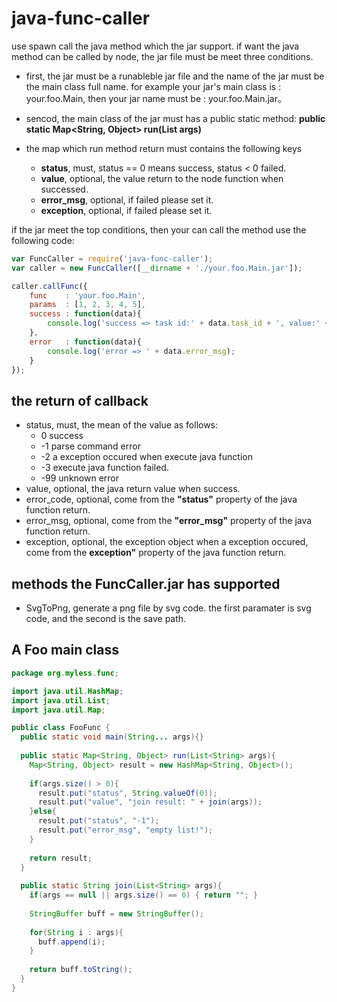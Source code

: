 # java-func-caller

use spawn call the java method which the jar support. 
if want the java method can be called by node, the jar file
must be meet three conditions.

 * first, the jar must be a runableble jar file and the name of
   the jar must be the main class full name. for example
   your jar's main class is : your.foo.Main, then your 
   jar name must be : your.foo.Main.jar。 

 * sencod, the main class of the jar must has a public static method:
   **public static Map<String, Object> run(List<String> args)**

 * the map which run method return must contains the following keys
   * **status**, must, status == 0 means success, status < 0 failed.
   * **value**,  optional, the value return to the node function when successed.
   * **error_msg**, optional, if failed please set it.
   * **exception**, optional, if failed please set it.

if the jar meet the top conditions, then your can call the method
use the following code:

```js
var FuncCaller = require('java-func-caller');
var caller = new FuncCaller([__dirname + './your.foo.Main.jar']);

caller.callFunc({
    func    : 'your.foo.Main',
    params  : [1, 2, 3, 4, 5],
    success : function(data){
        console.log('success => task id:' + data.task_id + ', value:' + data.value);
    },
    error   : function(data){
        console.log('error => ' + data.error_msg);
    }
});
```
## the return of callback
  * status, must, the mean of the value as follows:
     * 0   success
     * -1  parse command error
     * -2  a exception occured when execute java function
     * -3  execute java function failed.
     * -99 unknown error
  * value, optional, the java return value when success.
  * error_code, optional, come from the **"status"** property of the java function return.
  * error_msg, optional, come from the **"error_msg"** property of the java function return.
  * exception, optional, the exception object when a exception occured, come from the **exception"** property of the java function return.

## methods the FuncCaller.jar has supported 
 * SvgToPng, generate a png file by svg code. the first paramater is svg code, and the second is the save path.

## A Foo main class

```java
package org.myless.func;

import java.util.HashMap;
import java.util.List;
import java.util.Map;

public class FooFunc {
  public static void main(String... args){}
  
  public static Map<String, Object> run(List<String> args){
    Map<String, Object> result = new HashMap<String, Object>();
    
    if(args.size() > 0){
      result.put("status", String.valueOf(0));
      result.put("value", "join result: " + join(args));
    }else{
      result.put("status", "-1");
      result.put("error_msg", "empty list!");
    }
    
    return result;
  }
  
  public static String join(List<String> args){
    if(args == null || args.size() == 0) { return ""; }
    
    StringBuffer buff = new StringBuffer();
    
    for(String i : args){
      buff.append(i);
    }
    
    return buff.toString();
  }
}

```
